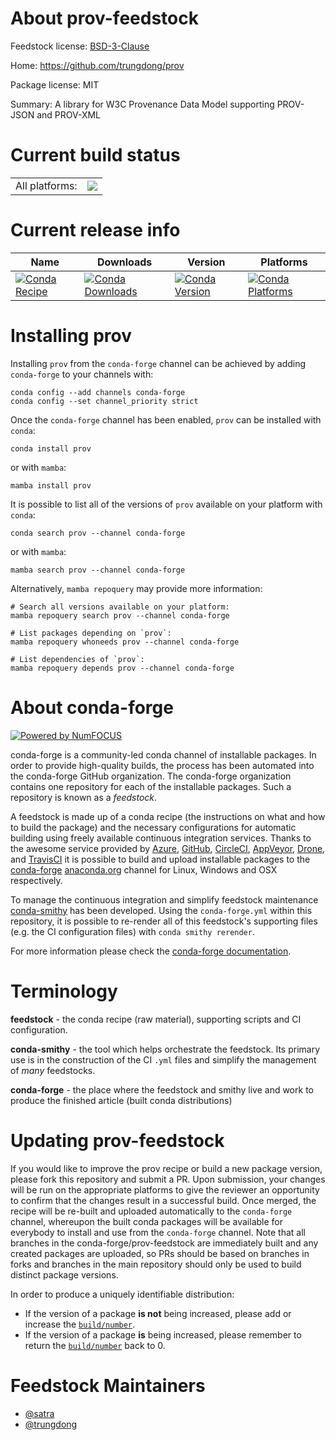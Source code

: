 About prov-feedstock
====================

Feedstock license: [BSD-3-Clause](https://github.com/conda-forge/prov-feedstock/blob/main/LICENSE.txt)

Home: https://github.com/trungdong/prov

Package license: MIT

Summary: A library for W3C Provenance Data Model supporting PROV-JSON and PROV-XML

Current build status
====================


<table><tr><td>All platforms:</td>
    <td>
      <a href="https://dev.azure.com/conda-forge/feedstock-builds/_build/latest?definitionId=5059&branchName=main">
        <img src="https://dev.azure.com/conda-forge/feedstock-builds/_apis/build/status/prov-feedstock?branchName=main">
      </a>
    </td>
  </tr>
</table>

Current release info
====================

| Name | Downloads | Version | Platforms |
| --- | --- | --- | --- |
| [![Conda Recipe](https://img.shields.io/badge/recipe-prov-green.svg)](https://anaconda.org/conda-forge/prov) | [![Conda Downloads](https://img.shields.io/conda/dn/conda-forge/prov.svg)](https://anaconda.org/conda-forge/prov) | [![Conda Version](https://img.shields.io/conda/vn/conda-forge/prov.svg)](https://anaconda.org/conda-forge/prov) | [![Conda Platforms](https://img.shields.io/conda/pn/conda-forge/prov.svg)](https://anaconda.org/conda-forge/prov) |

Installing prov
===============

Installing `prov` from the `conda-forge` channel can be achieved by adding `conda-forge` to your channels with:

```
conda config --add channels conda-forge
conda config --set channel_priority strict
```

Once the `conda-forge` channel has been enabled, `prov` can be installed with `conda`:

```
conda install prov
```

or with `mamba`:

```
mamba install prov
```

It is possible to list all of the versions of `prov` available on your platform with `conda`:

```
conda search prov --channel conda-forge
```

or with `mamba`:

```
mamba search prov --channel conda-forge
```

Alternatively, `mamba repoquery` may provide more information:

```
# Search all versions available on your platform:
mamba repoquery search prov --channel conda-forge

# List packages depending on `prov`:
mamba repoquery whoneeds prov --channel conda-forge

# List dependencies of `prov`:
mamba repoquery depends prov --channel conda-forge
```


About conda-forge
=================

[![Powered by
NumFOCUS](https://img.shields.io/badge/powered%20by-NumFOCUS-orange.svg?style=flat&colorA=E1523D&colorB=007D8A)](https://numfocus.org)

conda-forge is a community-led conda channel of installable packages.
In order to provide high-quality builds, the process has been automated into the
conda-forge GitHub organization. The conda-forge organization contains one repository
for each of the installable packages. Such a repository is known as a *feedstock*.

A feedstock is made up of a conda recipe (the instructions on what and how to build
the package) and the necessary configurations for automatic building using freely
available continuous integration services. Thanks to the awesome service provided by
[Azure](https://azure.microsoft.com/en-us/services/devops/), [GitHub](https://github.com/),
[CircleCI](https://circleci.com/), [AppVeyor](https://www.appveyor.com/),
[Drone](https://cloud.drone.io/welcome), and [TravisCI](https://travis-ci.com/)
it is possible to build and upload installable packages to the
[conda-forge](https://anaconda.org/conda-forge) [anaconda.org](https://anaconda.org/)
channel for Linux, Windows and OSX respectively.

To manage the continuous integration and simplify feedstock maintenance
[conda-smithy](https://github.com/conda-forge/conda-smithy) has been developed.
Using the ``conda-forge.yml`` within this repository, it is possible to re-render all of
this feedstock's supporting files (e.g. the CI configuration files) with ``conda smithy rerender``.

For more information please check the [conda-forge documentation](https://conda-forge.org/docs/).

Terminology
===========

**feedstock** - the conda recipe (raw material), supporting scripts and CI configuration.

**conda-smithy** - the tool which helps orchestrate the feedstock.
                   Its primary use is in the construction of the CI ``.yml`` files
                   and simplify the management of *many* feedstocks.

**conda-forge** - the place where the feedstock and smithy live and work to
                  produce the finished article (built conda distributions)


Updating prov-feedstock
=======================

If you would like to improve the prov recipe or build a new
package version, please fork this repository and submit a PR. Upon submission,
your changes will be run on the appropriate platforms to give the reviewer an
opportunity to confirm that the changes result in a successful build. Once
merged, the recipe will be re-built and uploaded automatically to the
`conda-forge` channel, whereupon the built conda packages will be available for
everybody to install and use from the `conda-forge` channel.
Note that all branches in the conda-forge/prov-feedstock are
immediately built and any created packages are uploaded, so PRs should be based
on branches in forks and branches in the main repository should only be used to
build distinct package versions.

In order to produce a uniquely identifiable distribution:
 * If the version of a package **is not** being increased, please add or increase
   the [``build/number``](https://docs.conda.io/projects/conda-build/en/latest/resources/define-metadata.html#build-number-and-string).
 * If the version of a package **is** being increased, please remember to return
   the [``build/number``](https://docs.conda.io/projects/conda-build/en/latest/resources/define-metadata.html#build-number-and-string)
   back to 0.

Feedstock Maintainers
=====================

* [@satra](https://github.com/satra/)
* [@trungdong](https://github.com/trungdong/)

